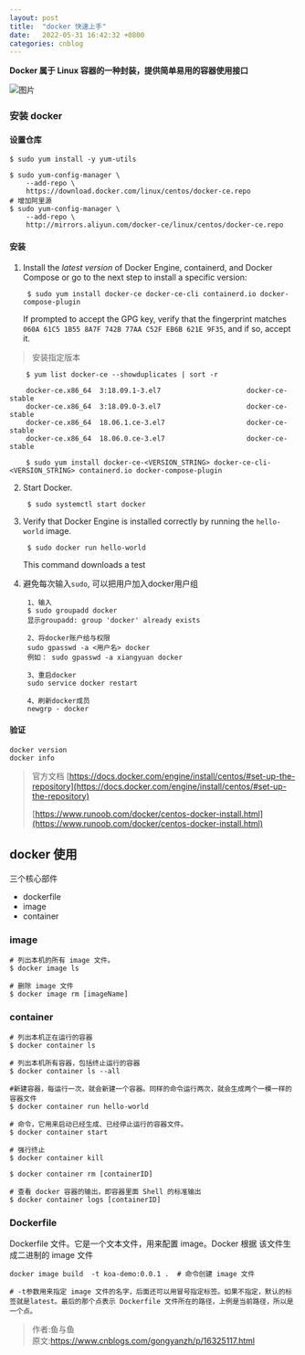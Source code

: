 ```yaml
---
layout: post
title:  "docker 快速上手"
date:   2022-05-31 16:42:32 +0800
categories: cnblog
---
```

**Docker 属于 Linux 容器的一种封装，提供简单易用的容器使用接口**
 
![图片](https://aida-blog.oss-cn-hangzhou.aliyuncs.com/images/pictures/640)
 
### 安装 docker
 
#### 设置仓库

    $ sudo yum install -y yum-utils
    
    $ sudo yum-config-manager \
        --add-repo \
        https://download.docker.com/linux/centos/docker-ce.repo
    # 增加阿里源
    $ sudo yum-config-manager \
        --add-repo \
        http://mirrors.aliyun.com/docker-ce/linux/centos/docker-ce.repo

#### 安装
 
1. Install the *latest version* of Docker Engine, containerd, and Docker Compose or go to the next step to install a specific version:

        $ sudo yum install docker-ce docker-ce-cli containerd.io docker-compose-plugin

    If prompted to accept the GPG key, verify that the fingerprint matches `060A 61C5 1B55 8A7F 742B 77AA C52F EB6B 621E 9F35`, and if so, accept it.

> 安装指定版本

        $ yum list docker-ce --showduplicates | sort -r
        
        docker-ce.x86_64  3:18.09.1-3.el7                     docker-ce-stable
        docker-ce.x86_64  3:18.09.0-3.el7                     docker-ce-stable
        docker-ce.x86_64  18.06.1.ce-3.el7                    docker-ce-stable
        docker-ce.x86_64  18.06.0.ce-3.el7                    docker-ce-stable

        $ sudo yum install docker-ce-<VERSION_STRING> docker-ce-cli-<VERSION_STRING> containerd.io docker-compose-plugin
2. Start Docker.

        $ sudo systemctl start docker
3. Verify that Docker Engine is installed correctly by running the `hello-world` image.

        $ sudo docker run hello-world

    This command downloads a test
4. 避免每次输入`sudo`, 可以把用户加入docker用户组

        1、输入
        $ sudo groupadd docker
        显示groupadd: group 'docker' already exists
        
        2、将docker账户给与权限
        sudo gpasswd -a <用户名> docker
        例如： sudo gpasswd -a xiangyuan docker
        
        3、重启docker
        sudo service docker restart
        
        4、刷新docker成员
        newgrp - docker

#### 验证

    docker version
    docker info

> 官方文档 [https://docs.docker.com/engine/install/centos/#set-up-the-repository](https://docs.docker.com/engine/install/centos/#set-up-the-repository)
> 
> 
> [https://www.runoob.com/docker/centos-docker-install.html](https://www.runoob.com/docker/centos-docker-install.html)

## docker 使用
 
三个核心部件

- dockerfile
- image
- container

### image

    # 列出本机的所有 image 文件。
    $ docker image ls
    
    # 删除 image 文件
    $ docker image rm [imageName]

### container

    # 列出本机正在运行的容器
    $ docker container ls
    
    # 列出本机所有容器，包括终止运行的容器
    $ docker container ls --all
    
    #新建容器，每运行一次，就会新建一个容器。同样的命令运行两次，就会生成两个一模一样的容器文件
    $ docker container run hello-world 
    
    # 命令，它用来启动已经生成、已经停止运行的容器文件。
    $ docker container start
    
    # 强行终止
    $ docker container kill
    
    $ docker container rm [containerID]
    
    # 查看 docker 容器的输出，即容器里面 Shell 的标准输出
    $ docker container logs [containerID]

### Dockerfile
 
Dockerfile 文件。它是一个文本文件，用来配置 image。Docker 根据 该文件生成二进制的 image 文件

    docker image build  -t koa-demo:0.0.1 .  # 命令创建 image 文件
    
    # -t参数用来指定 image 文件的名字，后面还可以用冒号指定标签。如果不指定，默认的标签就是latest。最后的那个点表示 Dockerfile 文件所在的路径，上例是当前路径，所以是一个点。
> 作者:鱼与鱼  
> 原文:https://www.cnblogs.com/gongyanzh/p/16325117.html  
